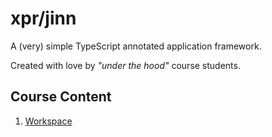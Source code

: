 # xpr/jinn

A (very) simple TypeScript annotated application framework.

Created with love by _"under the hood"_ course students.

## Course Content

1. [Workspace](./course/01-workspace.md)

